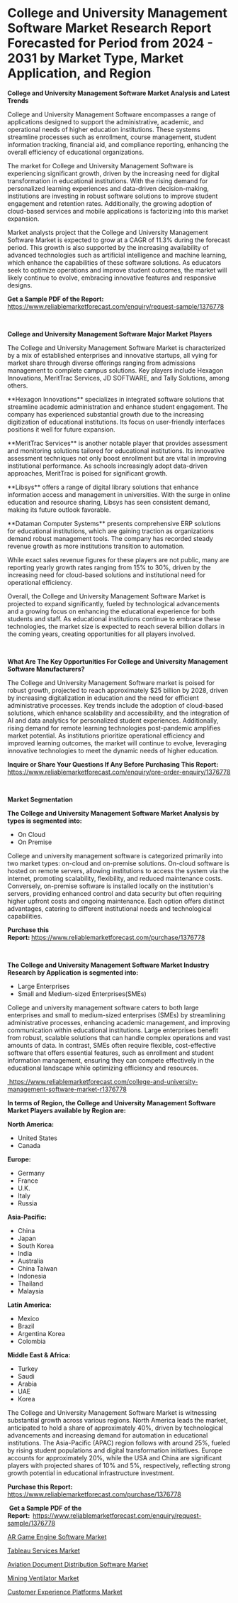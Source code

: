 <p><h1>College and University Management Software Market Research Report Forecasted for Period from 2024 -  2031 by Market Type, Market Application, and Region</h1></p><p><strong>College and University Management Software Market Analysis and Latest Trends</strong></p>
<p><p>College and University Management Software encompasses a range of applications designed to support the administrative, academic, and operational needs of higher education institutions. These systems streamline processes such as enrollment, course management, student information tracking, financial aid, and compliance reporting, enhancing the overall efficiency of educational organizations.</p><p>The market for College and University Management Software is experiencing significant growth, driven by the increasing need for digital transformation in educational institutions. With the rising demand for personalized learning experiences and data-driven decision-making, institutions are investing in robust software solutions to improve student engagement and retention rates. Additionally, the growing adoption of cloud-based services and mobile applications is factorizing into this market expansion.</p><p>Market analysts project that the College and University Management Software Market is expected to grow at a CAGR of 11.3% during the forecast period. This growth is also supported by the increasing availability of advanced technologies such as artificial intelligence and machine learning, which enhance the capabilities of these software solutions. As educators seek to optimize operations and improve student outcomes, the market will likely continue to evolve, embracing innovative features and responsive designs.</p></p>
<p><strong>Get a Sample PDF of the Report:&nbsp;</strong> <a href="https://www.reliablemarketforecast.com/enquiry/request-sample/1376778?utm_campaign=1169&utm_medium=2&utm_source=Github&utm_content=ia&utm_term=23102024&utm_id=college-and-university-management-software">https://www.reliablemarketforecast.com/enquiry/request-sample/1376778</a></p>
<p>&nbsp;</p>
<p><strong>College and University Management Software Major Market Players</strong></p>
<p><p>The College and University Management Software Market is characterized by a mix of established enterprises and innovative startups, all vying for market share through diverse offerings ranging from admissions management to complete campus solutions. Key players include Hexagon Innovations, MeritTrac Services, JD SOFTWARE, and Tally Solutions, among others.</p><p>**Hexagon Innovations** specializes in integrated software solutions that streamline academic administration and enhance student engagement. The company has experienced substantial growth due to the increasing digitization of educational institutions. Its focus on user-friendly interfaces positions it well for future expansion.</p><p>**MeritTrac Services** is another notable player that provides assessment and monitoring solutions tailored for educational institutions. Its innovative assessment techniques not only boost enrollment but are vital in improving institutional performance. As schools increasingly adopt data-driven approaches, MeritTrac is poised for significant growth.</p><p>**Libsys** offers a range of digital library solutions that enhance information access and management in universities. With the surge in online education and resource sharing, Libsys has seen consistent demand, making its future outlook favorable.</p><p>**Dataman Computer Systems** presents comprehensive ERP solutions for educational institutions, which are gaining traction as organizations demand robust management tools. The company has recorded steady revenue growth as more institutions transition to automation.</p><p>While exact sales revenue figures for these players are not public, many are reporting yearly growth rates ranging from 15% to 30%, driven by the increasing need for cloud-based solutions and institutional need for operational efficiency.</p><p>Overall, the College and University Management Software Market is projected to expand significantly, fueled by technological advancements and a growing focus on enhancing the educational experience for both students and staff. As educational institutions continue to embrace these technologies, the market size is expected to reach several billion dollars in the coming years, creating opportunities for all players involved.</p></p>
<p>&nbsp;</p>
<p><strong>What Are The Key Opportunities For College and University Management Software Manufacturers?</strong></p>
<p><p>The College and University Management Software market is poised for robust growth, projected to reach approximately $25 billion by 2028, driven by increasing digitalization in education and the need for efficient administrative processes. Key trends include the adoption of cloud-based solutions, which enhance scalability and accessibility, and the integration of AI and data analytics for personalized student experiences. Additionally, rising demand for remote learning technologies post-pandemic amplifies market potential. As institutions prioritize operational efficiency and improved learning outcomes, the market will continue to evolve, leveraging innovative technologies to meet the dynamic needs of higher education.</p></p>
<p><strong>Inquire or Share Your Questions If Any Before Purchasing This Report:</strong> <a href="https://www.reliablemarketforecast.com/enquiry/pre-order-enquiry/1376778?utm_campaign=1169&utm_medium=2&utm_source=Github&utm_content=ia&utm_term=23102024&utm_id=college-and-university-management-software">https://www.reliablemarketforecast.com/enquiry/pre-order-enquiry/1376778</a></p>
<p>&nbsp;</p>
<p><strong>Market Segmentation</strong></p>
<p><strong>The College and University Management Software Market Analysis by types is segmented into:</strong></p>
<p><ul><li>On Cloud</li><li>On Premise</li></ul></p>
<p><p>College and university management software is categorized primarily into two market types: on-cloud and on-premise solutions. On-cloud software is hosted on remote servers, allowing institutions to access the system via the internet, promoting scalability, flexibility, and reduced maintenance costs. Conversely, on-premise software is installed locally on the institution's servers, providing enhanced control and data security but often requiring higher upfront costs and ongoing maintenance. Each option offers distinct advantages, catering to different institutional needs and technological capabilities.</p></p>
<p><strong>Purchase this Report:&nbsp;</strong><a href="https://www.reliablemarketforecast.com/purchase/1376778?utm_campaign=1169&utm_medium=2&utm_source=Github&utm_content=ia&utm_term=23102024&utm_id=college-and-university-management-software">https://www.reliablemarketforecast.com/purchase/1376778</a></p>
<p>&nbsp;</p>
<p><strong>The College and University Management Software Market Industry Research by Application is segmented into:</strong></p>
<p><ul><li>Large Enterprises</li><li>Small and Medium-sized Enterprises(SMEs)</li></ul></p>
<p><p>College and university management software caters to both large enterprises and small to medium-sized enterprises (SMEs) by streamlining administrative processes, enhancing academic management, and improving communication within educational institutions. Large enterprises benefit from robust, scalable solutions that can handle complex operations and vast amounts of data. In contrast, SMEs often require flexible, cost-effective software that offers essential features, such as enrollment and student information management, ensuring they can compete effectively in the educational landscape while optimizing efficiency and resources.</p></p>
<p><a href="https://www.reliablemarketforecast.com/college-and-university-management-software-market-r1376778?utm_campaign=1169&utm_medium=2&utm_source=Github&utm_content=ia&utm_term=23102024&utm_id=college-and-university-management-software">&nbsp;https://www.reliablemarketforecast.com/college-and-university-management-software-market-r1376778</a></p>
<p><strong>In terms of Region, the College and University Management Software Market Players available by Region are:</strong></p>
<p>
    <p> <strong> North America: </strong>
        <ul>
            <li>United States</li>
            <li>Canada</li>
        </ul>
        </p> 
    <p> <strong> Europe: </strong>
        <ul>
            <li>Germany</li>
            <li>France</li>
            <li>U.K.</li>
            <li>Italy</li>
            <li>Russia</li>
        </ul>
        </p> 
    <p> <strong> Asia-Pacific: </strong>
        <ul>
            <li>China</li>
            <li>Japan</li>
            <li>South Korea</li>
            <li>India</li>
            <li>Australia</li>
            <li>China Taiwan</li>
            <li>Indonesia</li>
            <li>Thailand</li>
            <li>Malaysia</li>
        </ul>
        </p> 
    <p> <strong> Latin America: </strong>
        <ul>
            <li>Mexico</li>
            <li>Brazil</li>
            <li>Argentina Korea</li>
            <li>Colombia</li>
        </ul>
        </p> 
    <p> <strong> Middle East & Africa: </strong>
        <ul>
            <li>Turkey</li>
            <li>Saudi</li>
            <li>Arabia</li>
            <li>UAE</li>
            <li>Korea</li>
        </ul>
    </p>
    </p>
<p><p>The College and University Management Software Market is witnessing substantial growth across various regions. North America leads the market, anticipated to hold a share of approximately 40%, driven by technological advancements and increasing demand for automation in educational institutions. The Asia-Pacific (APAC) region follows with around 25%, fueled by rising student populations and digital transformation initiatives. Europe accounts for approximately 20%, while the USA and China are significant players with projected shares of 10% and 5%, respectively, reflecting strong growth potential in educational infrastructure investment.</p></p>
<p><strong>Purchase this Report: </strong><a href="https://www.reliablemarketforecast.com/purchase/1376778?utm_campaign=1169&utm_medium=2&utm_source=Github&utm_content=ia&utm_term=23102024&utm_id=college-and-university-management-software">https://www.reliablemarketforecast.com/purchase/1376778</a></p>
<p>&nbsp;<strong>Get a Sample PDF of the Report:&nbsp;&nbsp;</strong><a href="https://www.reliablemarketforecast.com/enquiry/request-sample/1376778?utm_campaign=1169&utm_medium=2&utm_source=Github&utm_content=ia&utm_term=23102024&utm_id=college-and-university-management-software">https://www.reliablemarketforecast.com/enquiry/request-sample/1376778</a></p>
<p><strong></strong></p>
<p><p><a href="https://github.com/bailee2qhthar/Market-Research-Report-List-1/blob/main/ar-game-engine-software-market.md?utm_campaign=1169&utm_medium=2&utm_source=Github&utm_content=ia&utm_term=23102024&utm_id=college-and-university-management-software">AR Game Engine Software Market</a></p><p><a href="https://www.linkedin.com/pulse/global-tableau-services-market-product-types-applications-kmwye?utm_campaign=1169&utm_medium=2&utm_source=Github&utm_content=ia&utm_term=23102024&utm_id=college-and-university-management-software">Tableau Services Market</a></p><p><a href="https://github.com/brittroma9i/Market-Research-Report-List-1/blob/main/aviation-document-distribution-software-market.md?utm_campaign=1169&utm_medium=2&utm_source=Github&utm_content=ia&utm_term=23102024&utm_id=college-and-university-management-software">Aviation Document Distribution Software Market</a></p><p><a href="https://issuu.com/reportprime-2/docs/mining-ventilator-market-size-2030._45e07a9bb7b808?utm_campaign=1169&utm_medium=2&utm_source=Github&utm_content=ia&utm_term=23102024&utm_id=college-and-university-management-software">Mining Ventilator Market</a></p><p><a href="https://www.linkedin.com/pulse/regulatory-landscape-its-influence-global-customer-experience-ry8pe?utm_campaign=1169&utm_medium=2&utm_source=Github&utm_content=ia&utm_term=23102024&utm_id=college-and-university-management-software">Customer Experience Platforms Market</a></p></p>